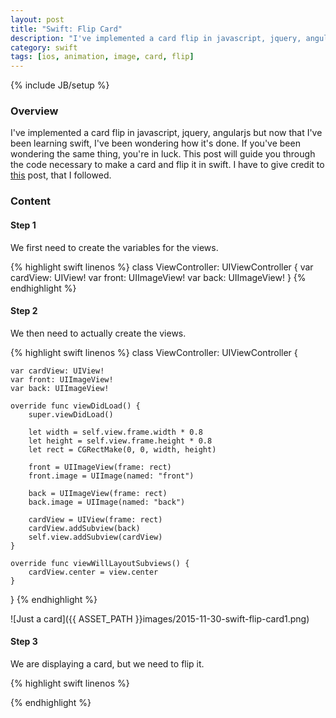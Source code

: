 ```yaml
---
layout: post
title: "Swift: Flip Card"
description: "I've implemented a card flip in javascript, jquery, angularjs but now that I've been learning swift, I've been wondering how it's done. If you've been wondering the same thing, you're in luck. This post will guide you through the code necessary to make a card and flip it in swift. I have to give credit to [this](http://www.codingricky.com/flipping-cards-with-swift-and-uikit/) post, that I followed."
category: swift
tags: [ios, animation, image, card, flip]
---
```

{% include JB/setup %}

<!-- Overview -->
<h3>Overview</h3>

I've implemented a card flip in javascript, jquery, angularjs but now that I've been learning swift, I've been wondering how it's done. If you've been wondering the same thing, you're in luck. This post will guide you through the code necessary to make a card and flip it in swift. I have to give credit to [this](http://www.codingricky.com/flipping-cards-with-swift-and-uikit/) post, that I followed.

<!-- Content -->
<h3>Content</h3>

<!-- Step 1 -->
<h4>Step 1</h4>

We first need to create the variables for the views.

<!-- Code _______________________________________-->
{% highlight swift linenos %}
class ViewController: UIViewController {
    var cardView: UIView!
    var front: UIImageView!
    var back: UIImageView!
}
{% endhighlight %}
<!-- /Code ^^^^^^^^^^^^^^^^^^^^^^^^^^^^^^^^^^^^^^-->



<!-- Step 2 -->
<h4>Step 2</h4>

We then need to actually create the views.

<!-- Code _______________________________________-->
{% highlight swift linenos %}
class ViewController: UIViewController {

    var cardView: UIView!
    var front: UIImageView!
    var back: UIImageView!
    
    override func viewDidLoad() {
        super.viewDidLoad()
        
        let width = self.view.frame.width * 0.8
        let height = self.view.frame.height * 0.8
        let rect = CGRectMake(0, 0, width, height)
        
        front = UIImageView(frame: rect)
        front.image = UIImage(named: "front")
        
        back = UIImageView(frame: rect)
        back.image = UIImage(named: "back")
        
        cardView = UIView(frame: rect)
        cardView.addSubview(back)
        self.view.addSubview(cardView)
    }
    
    override func viewWillLayoutSubviews() {
        cardView.center = view.center
    }
}
{% endhighlight %}
<!-- /Code ^^^^^^^^^^^^^^^^^^^^^^^^^^^^^^^^^^^^^^-->

![Just a card]({{ ASSET_PATH }}images/2015-11-30-swift-flip-card1.png)



<!-- Step 3 -->
<h4>Step 3</h4>

We are displaying a card, but we need to flip it.

<!-- Code _______________________________________-->
{% highlight swift linenos %}

{% endhighlight %}
<!-- /Code ^^^^^^^^^^^^^^^^^^^^^^^^^^^^^^^^^^^^^^-->
